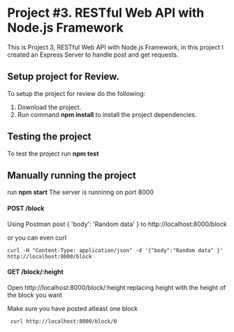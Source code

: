 # Project #3. RESTful Web API with Node.js Framework

This is Project 3, RESTful Web API with Node.js Framework, in this project I created an Express Server to handle post and get requests.

## Setup project for Review.

To setup the project for review do the following:
1. Download the project.
2. Run command __npm install__ to install the project dependencies.

## Testing the project

To test the project run __npm test__

## Manually running the project

run __npm start__
The server is runninng on port 8000

#### POST /block

Using Postman post { 'body': 'Random data' } to http://localhost:8000/block

or you can even curl

```
curl -H "Content-Type: application/json" -d '{"body":"Random data" }' http://localhost:8000/block
```

#### GET /block/:height

Open http://localhost:8000/block/:height replacing height with the height of the block you want

Make sure you have posted atleast one block

```
 curl http://localhost:8000/block/0
```

